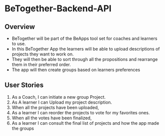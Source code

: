 # BeTogether-Backend-API

## Overview
  - BeTogether will be part of the BeApps tool set for coaches and learners to use.
  - In this BeTogether App the learners will be able to upload descriptions of projects they want to work on.
  - They will then be able to sort through all the propositions and rearrange them in their preferred order.
  - The app will then create groups based on learners preferences

## User Stories
  1. As a Coach, I can initiate a new group Project.
  2. As A learner I can Upload my project description.
  3. When all the projects have been uploaded,
  4. As a learner I can reorder the projects to vote for my favorites ones.
  5. When all the votes have been finalized,
  6. As a learner I can consult the final list of projects and how the app made the groups
